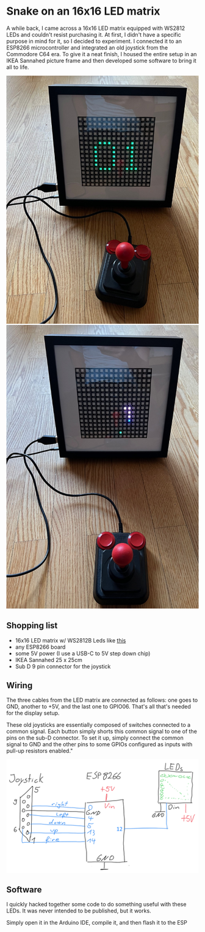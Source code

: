# Snake on an 16x16 LED matrix

A while back, I came across a 16x16 LED matrix equipped with WS2812 LEDs and couldn't resist purchasing it. At first, I didn't have a specific purpose in mind for it, so I decided to experiment. I connected it to an ESP8266 microcontroller and integrated an old joystick from the Commodore C64 era. To give it a neat finish, I housed the entire setup in an IKEA Sannahed picture frame and then developed some software to bring it all to life.

![](docs/frame01.jpg)
![](docs/frameSnake.jpg)

## Shopping list
 - 16x16 LED matrix w/ WS2812B Leds like [this](https://de.aliexpress.com/item/1005005034320069.html)
  - any ESP8266 board 
  - some 5V power (I use a USB-C to 5V step down chip)
  - IKEA Sannahed 25 x 25cm
  - Sub D 9 pin connector for the joystick

## Wiring

The three cables from the LED matrix are connected as follows: one goes to GND, another to +5V, and the last one to GPIO06. That's all that's needed for the display setup.

These old joysticks are essentially composed of switches connected to a common signal. Each button simply shorts this common signal to one of the pins on the sub-D connector. To set it up, simply connect the common signal to GND and the other pins to some GPIOs configured as inputs with pull-up resistors enabled."

![](docs/wiring.png)

## Software

I  quickly hacked together some code to do something useful with these LEDs. It was never intended to be published, but it works.

Simply open it in the Arduino IDE, compile it, and then flash it to the ESP